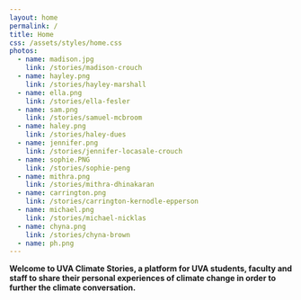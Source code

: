 ```yaml
---
layout: home
permalink: /
title: Home
css: /assets/styles/home.css
photos:
  - name: madison.jpg
    link: /stories/madison-crouch
  - name: hayley.png
    link: /stories/hayley-marshall
  - name: ella.png
    link: /stories/ella-fesler
  - name: sam.png
    link: /stories/samuel-mcbroom
  - name: haley.png
    link: /stories/haley-dues
  - name: jennifer.png
    link: /stories/jennifer-locasale-crouch
  - name: sophie.PNG
    link: /stories/sophie-peng
  - name: mithra.png
    link: /stories/mithra-dhinakaran
  - name: carrington.png
    link: /stories/carrington-kernodle-epperson
  - name: michael.png
    link: /stories/michael-nicklas
  - name: chyna.png
    link: /stories/chyna-brown
  - name: ph.png
---
```

**Welcome to UVA Climate Stories, a platform for UVA students, faculty and staff to share their personal experiences of climate change in order to further the climate conversation.**
